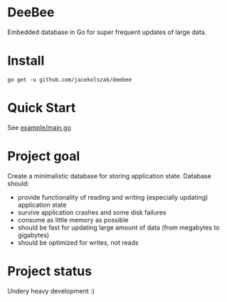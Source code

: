 # DeeBee

Embedded database in Go for super frequent updates of large data.

# Install

`go get -u github.com/jacekolszak/deebee`

# Quick Start

See [example/main.go](example/main.go)

# Project goal

Create a minimalistic database for storing application state. Database should:

* provide functionality of reading and writing (especially updating) application state
* survive application crashes and some disk failures
* consume as little memory as possible
* should be fast for updating large amount of data (from megabytes to gigabytes)
* should be optimized for writes, not reads

# Project status

Undery heavy development :)
